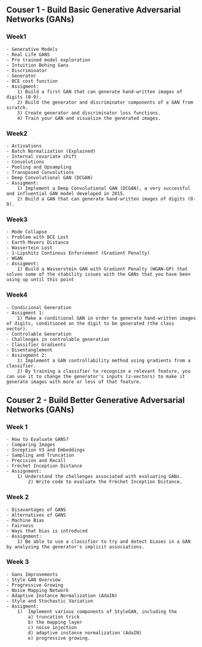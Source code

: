 ## Couser 1 - Build Basic Generative Adversarial Networks (GANs)


### Week1
	- Generative Models
	- Real Life GANS
	- Pre trained model exploration
	- Intuition Behing Gans
	- Discriminator
	- Generator
	- BCE cost function
	- Assigment:
		1) Build a first GAN that can generate hand-written images of digits (0-9).
		2) Build the generator and discriminator components of a GAN from scratch.
		3) Create generator and discriminator loss functions.
		4) Train your GAN and visualize the generated images.

### Week2
	- Activations
	- Batch Normalization (Explained)
	- Internal covariate shift
	- Convolutions
	- Pooling and Upsampling
	- Transposed Convolutions
	- Deep Convolutional GAN (DCGAN)
	- Assigment:
		1) Implement a Deep Convolutional GAN (DCGAN), a very successful and influential GAN model developed in 2015.
		2) Build a GAN that can generate hand-written images of digits (0-9).
		

	
### Week3
	- Mode Collapse
	- Problem with BCE Lost
	- Earth Movers Distance
	- Wassertein Lost
	- 1-Lipshitz Continous Enforcement (Gradient Penalty)
	- WGAN
	- Assigment:
		1) Build a Wasserstein GAN with Gradient Penalty (WGAN-GP) that solves some of the stability issues with the GANs that you have been using up until this point
	
### Week4
	- Condicional Generation
	- Assigment 1:
		1) Make a conditional GAN in order to generate hand-written images of digits, conditioned on the digit to be generated (the class vector). 
	- Controlable Generation
	- Challenges in controlable generation
	- Classifier Gradients
	- Disentanglement
	- Assingment 2:
		1) Implement a GAN controllability method using gradients from a classifier. 
		2) By training a classifier to recognize a relevant feature, you can use it to change the generator's inputs (z-vectors) to make it generate images with more or less of that feature.
		


## Couser 2 - Build Better Generative Adversarial Networks (GANs) 

### Week 1 
	- How to Evaluate GANS?
	- Comparing Images
	- Inception V3 and Embeddings
	- Sampling and Truncation
	- Precision and Recall	
	- Fréchet Inception Distance
	- Assignment:
		1) Understand the challenges associated with evaluating GANs.
    		2) Write code to evaluate the Fréchet Inception Distance.
    		
### Week 2
	- Disavantages of GANS
	- Alternatives of GANS
	- Machine Bias
	- Fairness
	- Ways that bias is introduced
	- Assignment:
		1) Be able to use a classifier to try and detect biases in a GAN by analyzing the generator's implicit associations.
### Week 3
	- Gans Improvements
	- Style GAN Overview
	- Progressive Growing
	- Noise Mapping Network
	- Adaptive Instance Normalization (AdaIN)
	- Style and Stochastic Variation
	- Assigment:
		1)  Implement various components of StyleGAN, including the 
			a) truncation trick
			b) the mapping layer
			c) noise injection
			d) adaptive instance normalization (AdaIN)
			e) progressive growing.

